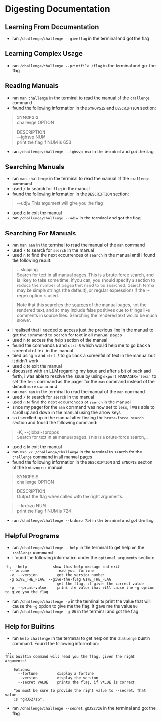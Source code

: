 # Digesting Documentation
## Learning From Documentation
- ran `/challenge/challenge --giveflag` in the terminal and got the flag
## Learning Complex Usage
- ran `/challenge/challenge --printfile /flag` in the terminal and got the flag
## Reading Manuals
- ran `man challenge` in the terminal to read the manual of the `challenge` command
- found the following information in the `SYNOPSIS` and `DESCRIPTION` section:
> SYNOPSIS  
challenge OPTION

> DESCRIPTION  
--ighsvp NUM  
print the flag if NUM is 653
- ran `/challenge/challenge --ighsvp 653` in the terminal and got the flag
## Searching Manuals
- ran `man challenge` in the terminal to read the manual of the `challenge` command
- used `/` to search for `flag` in the manual
- found the following information in the `DESCRIPTION` section:
> --udjw This argument will give you the flag!
- used `q` to exit the manual
- ran `/challenge/challenge --udjw` in the terminal and got the flag
## Searching For Manuals
- ran `man man` in the terminal to read the manual of the `man` command
- used `/` to search for `search` in the manual
- used `n` to find the next occurrences of `search` in the manual until i found the following result: 
> ...skipping  
Search for text in all manual pages.  This is a  brute-force  search,  and  is
likely  to  take some time; if you can, you should specify a section to reduce
the number of pages that need to be searched.   Search  terms  may  be  simple
strings (the default), or regular expressions if the --regex option is used.

> Note  that  this  searches  the  <u>sources</u> of the manual pages, not the rendered
text, and so may include false positives due to things like comments in source
files.  Searching the rendered text would be much slower.
- i realised that i needed to access just the previous line in the manual to get the command to search for text in all manual pages
- used `h` to access the help section of the manual
- found the commands `b` and `ctrl-B` which would help me to go back a screenful of text in the manual
- tried using `b` and `ctrl-B` to go back a screenful of text in the manual but it didn't work
- used `q` to exit the manual
- discussed with an LLM regarding my issue and after a bit of back and forth, i was able to resolve the issue by using `export MANPAGER='less'` to set the `less` command as the pager for the `man` command instead of the default `more` command
- ran `man man` in the terminal to read the manual of the `man` command
- used `/` to search for `search` in the manual
- used `n` to find the next occurrences of `search` in the manual
- since my pager for the `man` command was now set to `less`, i was able to scroll up and down in the manual using the arrow keys
- so i scrolled up in the manual after finding the `brute-force search` section and found the following command:
> -K, --global-apropos  
Search for text in all manual pages.  This is a  brute-force  search,...
- used `q` to exit the manual
- ran `man -K /challenge/challenge` in the terminal to search for the `challenge` command in all manual pages
- found the following information in the `DESCRIPTION` and `SYNOPIS` section of the `krdnzoqruz` manual:
> SYNOPSIS  
challenge OPTION

> DESCRIPTION  
Output the flag when called with the right arguments.

> --krdnzo NUM  
print the flag if NUM is 724
- ran `/challenge/challenge --krdnzo 724` in the terminal and got the flag
## Helpful Programs
- ran `/challenge/challenge --help` in the terminal to get help on the `challenge` command
- i found the following information under the `optional arguments` section:
```
-h, --help            show this help message and exit
  --fortune             read your fortune
  -v, --version         get the version number
  -g GIVE_THE_FLAG, --give-the-flag GIVE_THE_FLAG
                        get the flag, if given the correct value
  -p, --print-value     print the value that will cause the -g option to give you the flag
```

- ran `/challenge/challenge -p` in the terminal to print the value that will cause the `-g` option to give me the flag. It gave me the value `86`
- ran `/challenge/challenge -g 86` in the terminal and got the flag
## Help for Builtins
- ran `help challenge` in the terminal to get help on the `challenge` builtin command. Found the following information:
```
...
This builtin command will read you the flag, given the right arguments!
    
    Options:
      --fortune         display a fortune
      --version         display the version
      --secret VALUE    prints the flag, if VALUE is correct

    You must be sure to provide the right value to --secret. That value
    is "gRJS27zG".
```
- ran `/challenge/challenge --secret gRJS27zG` in the terminal and got the flag